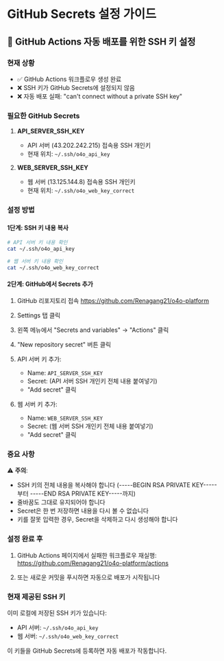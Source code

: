 # GitHub Secrets 설정 가이드

## 🔐 GitHub Actions 자동 배포를 위한 SSH 키 설정

### 현재 상황
- ✅ GitHub Actions 워크플로우 생성 완료
- ❌ SSH 키가 GitHub Secrets에 설정되지 않음
- ❌ 자동 배포 실패: "can't connect without a private SSH key"

### 필요한 GitHub Secrets

1. **API_SERVER_SSH_KEY**
   - API 서버 (43.202.242.215) 접속용 SSH 개인키
   - 현재 위치: `~/.ssh/o4o_api_key`

2. **WEB_SERVER_SSH_KEY**
   - 웹 서버 (13.125.144.8) 접속용 SSH 개인키
   - 현재 위치: `~/.ssh/o4o_web_key_correct`

### 설정 방법

#### 1단계: SSH 키 내용 복사
```bash
# API 서버 키 내용 확인
cat ~/.ssh/o4o_api_key

# 웹 서버 키 내용 확인
cat ~/.ssh/o4o_web_key_correct
```

#### 2단계: GitHub에서 Secrets 추가

1. GitHub 리포지토리 접속
   https://github.com/Renagang21/o4o-platform

2. Settings 탭 클릭

3. 왼쪽 메뉴에서 "Secrets and variables" → "Actions" 클릭

4. "New repository secret" 버튼 클릭

5. API 서버 키 추가:
   - Name: `API_SERVER_SSH_KEY`
   - Secret: (API 서버 SSH 개인키 전체 내용 붙여넣기)
   - "Add secret" 클릭

6. 웹 서버 키 추가:
   - Name: `WEB_SERVER_SSH_KEY`
   - Secret: (웹 서버 SSH 개인키 전체 내용 붙여넣기)
   - "Add secret" 클릭

### 중요 사항

⚠️ **주의**: 
- SSH 키의 전체 내용을 복사해야 합니다 (-----BEGIN RSA PRIVATE KEY----- 부터 -----END RSA PRIVATE KEY-----까지)
- 줄바꿈도 그대로 유지되어야 합니다
- Secret은 한 번 저장하면 내용을 다시 볼 수 없습니다
- 키를 잘못 입력한 경우, Secret을 삭제하고 다시 생성해야 합니다

### 설정 완료 후

1. GitHub Actions 페이지에서 실패한 워크플로우 재실행:
   https://github.com/Renagang21/o4o-platform/actions

2. 또는 새로운 커밋을 푸시하면 자동으로 배포가 시작됩니다

### 현재 제공된 SSH 키

이미 로컬에 저장된 SSH 키가 있습니다:
- API 서버: `~/.ssh/o4o_api_key`
- 웹 서버: `~/.ssh/o4o_web_key_correct`

이 키들을 GitHub Secrets에 등록하면 자동 배포가 작동합니다.